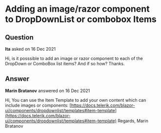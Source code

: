 # Adding an image/razor component to DropDownList or combobox Items

## Question

**Ita** asked on 16 Dec 2021

Hi, is it posssible to add an image or razor component to each of the DropDown or ComboBox list items? And if so how? Thanks.

## Answer

**Marin Bratanov** answered on 16 Dec 2021

Hi, You can use the Item Template to add your own content which can include images or components: [https://docs.telerik.com/blazor-ui/components/dropdownlist/templates#item-template](https://docs.telerik.com/blazor-ui/components/dropdownlist/templates#item-template) Regards, Marin Bratanov
